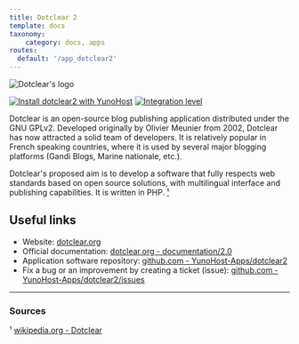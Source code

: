 ```yaml
---
title: Dotclear 2
template: docs
taxonomy:
    category: docs, apps
routes:
  default: '/app_dotclear2'
---
```


![Dotclear's logo](image://dotclear_logo.png?width=80)

[![Install dotclear2 with YunoHost](https://install-app.yunohost.org/install-with-yunohost.png)](https://install-app.yunohost.org/?app=dotclear2) [![Integration level](https://dash.yunohost.org/integration/dotclear2.svg)](https://dash.yunohost.org/appci/app/dotclear2)

Dotclear is an open-source blog publishing application distributed under the GNU GPLv2. Developed originally by Olivier Meunier from 2002, Dotclear has now attracted a solid team of developers. It is relatively popular in French speaking countries, where it is used by several major blogging platforms (Gandi Blogs, Marine nationale, etc.).

Dotclear's proposed aim is to develop a software that fully respects web standards based on open source solutions, with multilingual interface and publishing capabilities. It is written in PHP. [¹](#sources)

## Useful links

+ Website: [dotclear.org](https://dotclear.org/)
+ Official documentation: [dotclear.org - documentation/2.0](https://dotclear.org/documentation/2.0)
+ Application software repository: [github.com - YunoHost-Apps/dotclear2](https://github.com/YunoHost-Apps/dotclear2_ynh)
+ Fix a bug or an improvement by creating a ticket (issue): [github.com - YunoHost-Apps/dotclear2/issues](https://github.com/YunoHost-Apps/dotclear2_ynh/issues)

-----

### Sources

¹ [wikipedia.org - Dotclear](https://en.wikipedia.org/wiki/Dotclear)
